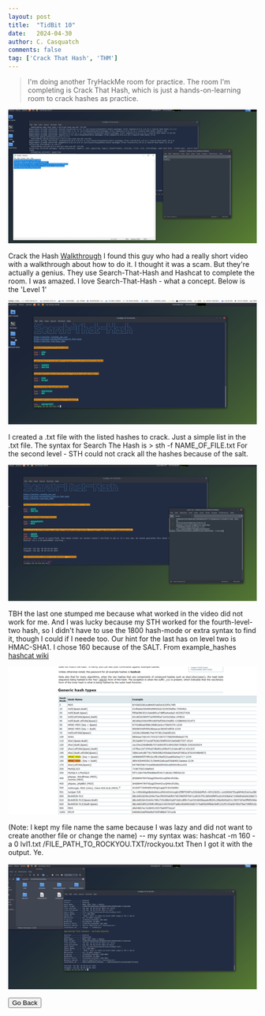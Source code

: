 ```yaml
---
layout: post
title:  "TidBit 10"
date:   2024-04-30
author: C. Casquatch
comments: false
tag: ['Crack That Hash', 'THM']
---
```


> I'm doing another TryHackMe room for practice. 
> The room I'm completing is Crack That Hash, which is just a hands-on-learning room to crack hashes as practice. 


![Photo1](https://github.com/CyberCasquatch/cybercasquatch.github.io/blob/main/assets/images/10/Picture1.png)
 
Crack the Hash [Walkthrough](https://www.youtube.com/watch?v=FtA3ntx_wkQ)
I found this guy who had a really short video with a walkthrough about how to do it. I thought it was a scam. But they're actually a genius. 
They use Search-That-Hash and Hashcat to complete the room. I was amazed. I love Search-That-Hash - what a concept. Below is the 'Level 1'

![Photo2](https://github.com/CyberCasquatch/cybercasquatch.github.io/blob/main/assets/images/10/Picture2.png)

I created a .txt file with the listed hashes to crack. Just a simple list in the .txt file. 
The syntax for Search The Hash is > sth -f NAME_OF_FILE.txt
For the second level - STH could not crack all the hashes because of the salt. 

![Photo3](https://github.com/CyberCasquatch/cybercasquatch.github.io/blob/main/assets/images/10/Picture3.png)

TBH the last one stumped me because what worked in the video did not work for me. And I was lucky because my STH worked for the fourth-level-two hash, so I didn't have to use the 1800 hash-mode or extra syntax to find it, though I could if I neede too. 
Our hint for the last has on level two is HMAC-SHA1.
I chose 160 because of the SALT. From example_hashes [hashcat wiki](https://hashcat.net/wiki/doku.php?id=example_hashes)

![Photo4](https://github.com/CyberCasquatch/cybercasquatch.github.io/blob/main/assets/images/10/Picture4.png)

(Note: I kept my file name the same because I was lazy and did not want to create another file or change the name) -- my syntax was: hashcat -m 160 -a 0 lvl1.txt /FILE_PATH_TO_ROCKYOU.TXT/rockyou.txt
Then I got it with the output. Ye. 

![Photo5](https://github.com/CyberCasquatch/cybercasquatch.github.io/blob/main/assets/images/10/Picture5.png)

<button onclick="history.back()">Go Back</button>
